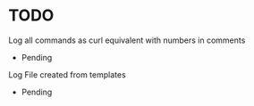 # TODO


Log all commands as curl equivalent with numbers in comments
- Pending

Log File created from templates
- Pending



